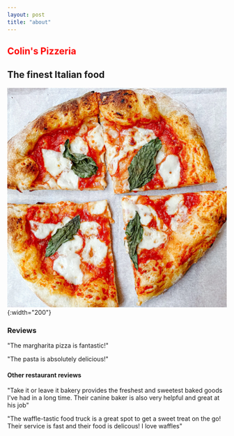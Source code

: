 ```yaml
---
layout: post
title: "about"
---
```


## <span style="color:red">Colin's Pizzeria</span>

## The finest Italian food

![logo](./assets/images/colin-pizza.webp){:width="200"}


### Reviews

"The margharita pizza is fantastic!"
 
"The pasta is absolutely delicious!"

#### Other restaurant reviews

"Take it or leave it bakery provides the freshest and sweetest baked goods I've had in a long time. Their canine baker is also very helpful and great at his job"

"The waffle-tastic food truck is a great spot to get a sweet treat on the go! Their service is fast and their food is delicous! I love waffles"

